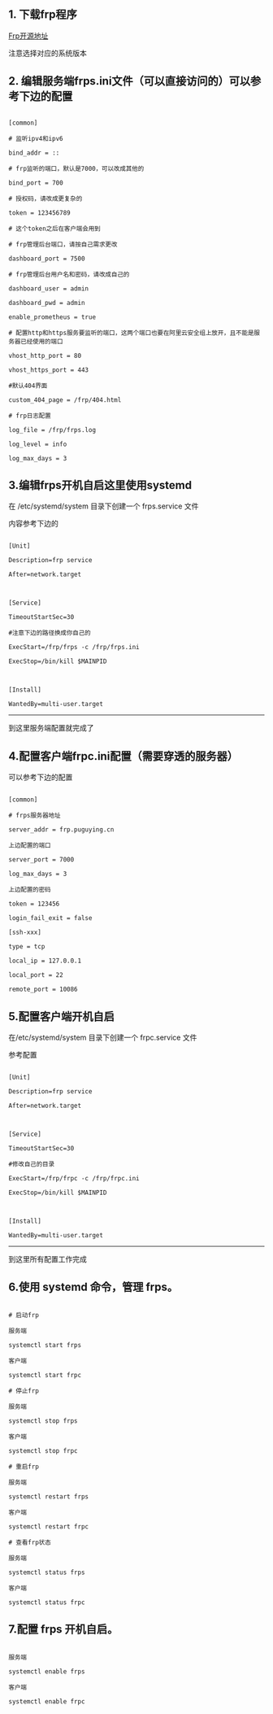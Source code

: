 ## 1.  下载frp程序

[Frp开源地址](https://github.com/fatedier/frp/releases)

注意选择对应的系统版本

## 2. 编辑服务端frps.ini文件（可以直接访问的）可以参考下边的配置

```

[common]

# 监听ipv4和ipv6

bind_addr = ::

# frp监听的端口，默认是7000，可以改成其他的

bind_port = 700

# 授权码，请改成更复杂的

token = 123456789

# 这个token之后在客户端会用到

# frp管理后台端口，请按自己需求更改

dashboard_port = 7500

# frp管理后台用户名和密码，请改成自己的

dashboard_user = admin

dashboard_pwd = admin

enable_prometheus = true

# 配置http和https服务要监听的端口，这两个端口也要在阿里云安全组上放开，且不能是服务器已经使用的端口

vhost_http_port = 80

vhost_https_port = 443

#默认404界面

custom_404_page = /frp/404.html

# frp日志配置

log_file = /frp/frps.log

log_level = info

log_max_days = 3

```

## 3.编辑frps开机自启这里使用systemd

在 /etc/systemd/system 目录下创建一个 frps.service 文件

内容参考下边的

```

[Unit]

Description=frp service

After=network.target



[Service]

TimeoutStartSec=30

#注意下边的路径换成你自己的

ExecStart=/frp/frps -c /frp/frps.ini

ExecStop=/bin/kill $MAINPID



[Install]

WantedBy=multi-user.target

```

-------

到这里服务端配置就完成了

## 4.配置客户端frpc.ini配置（需要穿透的服务器）

可以参考下边的配置

```

[common]

# frps服务器地址

server_addr = frp.puguying.cn

上边配置的端口

server_port = 7000

log_max_days = 3

上边配置的密码

token = 123456

login_fail_exit = false

[ssh-xxx]

type = tcp

local_ip = 127.0.0.1

local_port = 22

remote_port = 10086

```

## 5.配置客户端开机自启

在/etc/systemd/system 目录下创建一个 frpc.service 文件

参考配置

```

[Unit]

Description=frp service

After=network.target



[Service]

TimeoutStartSec=30

#修改自己的目录

ExecStart=/frp/frpc -c /frp/frpc.ini

ExecStop=/bin/kill $MAINPID



[Install]

WantedBy=multi-user.target

```

-------

到这里所有配置工作完成

## 6.使用 systemd 命令，管理 frps。

```

# 启动frp

服务端

systemctl start frps

客户端

systemctl start frpc

# 停止frp

服务端

systemctl stop frps

客户端

systemctl stop frpc

# 重启frp

服务端

systemctl restart frps

客户端

systemctl restart frpc

# 查看frp状态

服务端

systemctl status frps

客户端

systemctl status frpc

```

## 7.配置 frps 开机自启。

```

服务端

systemctl enable frps

客户端

systemctl enable frpc

```
